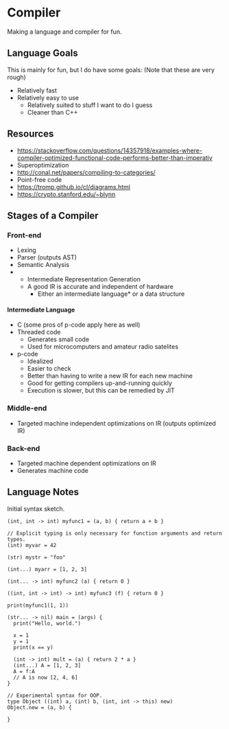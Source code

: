 # Compiler
Making a language and compiler for fun.

## Language Goals
This is mainly for fun, but I do have some goals:
(Note that these are very rough)
* Relatively fast
* Relatively easy to use
  * Relatively suited to stuff I want to do I guess
  * Cleaner than C++

## Resources
* https://stackoverflow.com/questions/14357918/examples-where-compiler-optimized-functional-code-performs-better-than-imperativ
* Superoptimization
* http://conal.net/papers/compiling-to-categories/
* Point-free code
* https://tromp.github.io/cl/diagrams.html
* https://crypto.stanford.edu/~blynn

## Stages of a Compiler
### Front-end
* Lexing
* Parser (outputs AST)
* Semantic Analysis
* * Intermediate Representation Generation
  * A good IR is accurate and independent of hardware
    * Either an intermediate language* or a data structure
#### Intermediate Language
* C (some pros of p-code apply here as well)
* Threaded code
  * Generates small code
  * Used for microcomputers and amateur radio satelites
* p-code
  * Idealized
  * Easier to check
  * Better than having to write a new IR for each new machine
  * Good for getting compilers up-and-running quickly
  * Execution is slower, but this can be remedied by JIT
### Middle-end
* Targeted machine independent optimizations on IR (outputs optimized IR)
### Back-end
* Targeted machine dependent optimizations on IR
* Generates machine code


## Language Notes
Initial syntax sketch.

```
(int, int -> int) myfunc1 = (a, b) { return a + b }

// Explicit typing is only necessary for function arguments and return types.
(int) myvar = 42

(str) mystr = "foo"

(int...) myarr = [1, 2, 3]

(int... -> int) myfunc2 (a) { return 0 }

((int, int -> int) -> int) myfunc3 (f) { return 0 }

print(myfunc1(1, 1))

(str... -> nil) main = (args) {
  print("Hello, world.")

  x = 1
  y = 1
  print(x == y)

  (int -> int) mult = (a) { return 2 * a }
  (int...) A = [1, 2, 3]
  A = f:A
  // A is now [2, 4, 6]
}

// Experimental syntax for OOP.
type Object ((int) a, (int) b, (int, int -> this) new)
Object.new = (a, b) {
  
}
```
